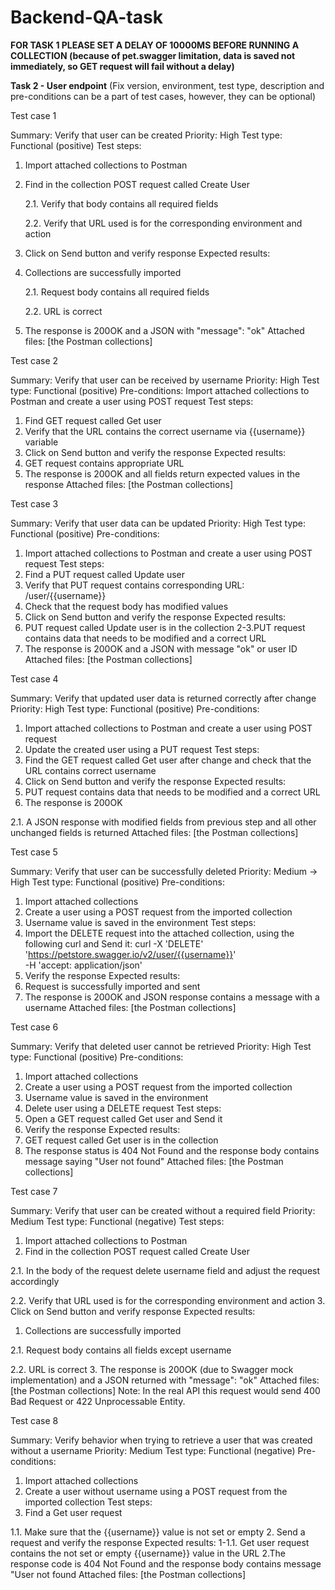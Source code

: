 # Backend-QA-task
**FOR TASK 1 PLEASE SET A DELAY OF 10000MS BEFORE RUNNING A COLLECTION (because of pet.swagger limitation, data is saved not immediately, so GET request will fail without a delay)**

**Task 2 - User endpoint**
(Fix version, environment, test type, description and pre-conditions can be a part of test cases, however, they can be optional)

Test case 1

Summary: Verify that user can be created
Priority: High
Test type: Functional (positive)
Test steps:
1. Import attached collections to Postman
2. Find in the collection POST request called Create User

   2.1. Verify that body contains all required fields

   2.2. Verify that URL used is for the corresponding environment and action
4. Click on Send button and verify response
Expected results:
1. Collections are successfully imported

   2.1. Request body contains all required fields

   2.2. URL is correct
3. The response is 200OK and a JSON with "message": "ok"
Attached files: [the Postman collections]

Test case 2

Summary: Verify that user can be received by username
Priority: High
Test type: Functional (positive)
Pre-conditions:
Import attached collections to Postman and create a user using POST request
Test steps: 
1. Find GET request called Get user
2. Verify that the URL contains the correct username via {{username}} variable
3. Click on Send button and verify the response
Expected results:
1. GET request contains appropriate URL
2. The response is 200OK and all fields return expected values in the response
Attached files: [the Postman collections]

Test case 3

Summary:  Verify that user data can be updated
Priority: High
Test type: Functional (positive)
Pre-conditions:
1. Import attached collections to Postman and create a user using POST request
Test steps:
1. Find a PUT request called Update user
2. Verify that PUT request contains corresponding URL: /user/{{username}}
3. Check that the request body has modified values
4. Click on Send button and verify the response
Expected results:
1. PUT request called Update user is in the collection
2-3.PUT request contains data that needs to be modified and a correct URL
4. The response is 200OK and a JSON with message "ok" or user ID
Attached files: [the Postman collections]

Test case 4

Summary:  Verify that updated user data is returned correctly after change
Priority: High
Test type: Functional (positive)
Pre-conditions:
1. Import attached collections to Postman and create a user using POST request
2. Update the created user using a PUT request
Test steps:
1. Find the GET request called Get user after change and check that the URL contains correct username
2. Click on Send button and verify the response
Expected results:
1. PUT request contains data that needs to be modified and a correct URL
2. The response is 200OK

2.1. A JSON response with modified fields from previous step and all other unchanged fields is returned
Attached files: [the Postman collections]

Test case 5

Summary: Verify that user can be successfully deleted
Priority: Medium → High
Test type: Functional (positive)
Pre-conditions: 
1. Import attached collections
2. Create a user using a POST request from the imported collection
3. Username value is saved in the environment
Test steps:
1. Import the DELETE request into the attached collection, using the following curl and Send it:
curl -X 'DELETE' \
  'https://petstore.swagger.io/v2/user/{{username}}' \
  -H 'accept: application/json'
2. Verify the response
Expected results:
1. Request is successfully imported and sent
2. The response is 200OK and JSON response contains a message with a username
Attached files: [the Postman collections]

Test case 6

Summary: Verify that deleted user cannot be retrieved
Priority: High
Test type: Functional (positive)
Pre-conditions: 
1. Import attached collections
2. Create a user using a POST request from the imported collection
3. Username value is saved in the environment
4. Delete user using a DELETE request
Test steps:
1. Open a GET request called Get user and Send it
2. Verify the response
Expected results:
1. GET request called Get user is in the collection
2. The response status is 404 Not Found and the response body contains message saying "User not found"
Attached files: [the Postman collections]

Test case 7

Summary: Verify that user can be created without a required field 
Priority: Medium
Test type: Functional (negative)
Test steps:
1. Import attached collections to Postman
2. Find in the collection POST request called Create User

2.1. In the body of the request delete username field and adjust the request accordingly

2.2. Verify that URL used is for the corresponding environment and action
3. Click on Send button and verify response
Expected results:
1. Collections are successfully imported

2.1. Request body contains all fields except username

2.2. URL is correct
3. The response is 200OK (due to Swagger mock implementation) and a JSON returned with "message": "ok"
Attached files: [the Postman collections]
Note: In the real API this request would send 400 Bad Request or 422 Unprocessable Entity.

Test case 8

Summary: Verify behavior when trying to retrieve a user that was created without a username
Priority: Medium
Test type: Functional (negative)
Pre-conditions: 
1. Import attached collections
2. Create a user without username using a POST request from the imported collection
Test steps:
1. Find a Get user request

1.1. Make sure that the {{username}} value is not set or empty
2. Send a request and verify the response
Expected results:
1-1.1. Get user request contains the not set or empty {{username}} value in the URL
2.The response code is 404 Not Found and the response body contains message "User not found
Attached files: [the Postman collections]
